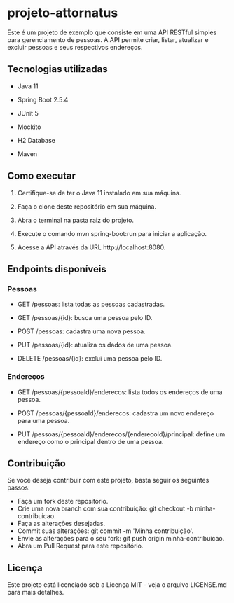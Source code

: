 ﻿# projeto-attornatus
Este é um projeto de exemplo que consiste em uma API RESTful simples para gerenciamento de pessoas. A API permite criar, listar, atualizar e excluir pessoas e seus respectivos endereços.

## Tecnologias utilizadas

* Java 11

* Spring Boot 2.5.4

* JUnit 5

* Mockito

* H2 Database

* Maven

## Como executar

1. Certifique-se de ter o Java 11 instalado em sua máquina.

2. Faça o clone deste repositório em sua máquina.

3. Abra o terminal na pasta raiz do projeto.

4. Execute o comando mvn spring-boot:run para iniciar a aplicação.

5. Acesse a API através da URL http://localhost:8080.

## Endpoints disponíveis

### Pessoas

- GET /pessoas: lista todas as pessoas cadastradas.

- GET /pessoas/{id}: busca uma pessoa pelo ID.

- POST /pessoas: cadastra uma nova pessoa.

- PUT /pessoas/{id}: atualiza os dados de uma pessoa.

- DELETE /pessoas/{id}: exclui uma pessoa pelo ID.

### Endereços

- GET /pessoas/{pessoaId}/enderecos: lista todos os endereços de uma pessoa.

- POST /pessoas/{pessoaId}/enderecos: cadastra um novo endereço para uma pessoa.

- PUT /pessoas/{pessoaId}/enderecos/{enderecoId}/principal: define um endereço como o principal dentro de uma pessoa.

## Contribuição

Se você deseja contribuir com este projeto, basta seguir os seguintes passos:

- Faça um fork deste repositório.
- Crie uma nova branch com sua contribuição: git checkout -b minha-contribuicao.
- Faça as alterações desejadas.
- Commit suas alterações: git commit -m 'Minha contribuição'.
- Envie as alterações para o seu fork: git push origin minha-contribuicao.
- Abra um Pull Request para este repositório.

## Licença

Este projeto está licenciado sob a Licença MIT - veja o arquivo LICENSE.md para mais detalhes.
